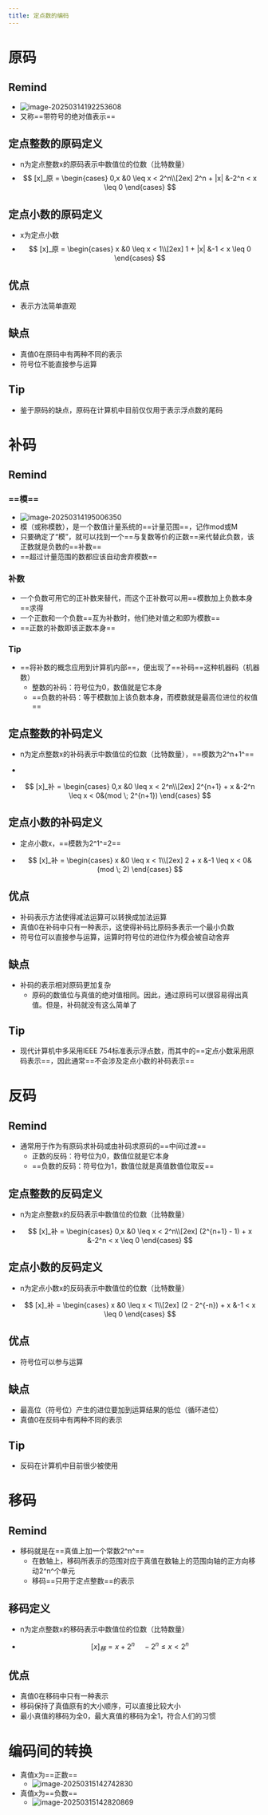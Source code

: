 ```yaml
---
title: 定点数的编码
---
```




# 原码

## Remind

- ![image-20250314192253608](./resource/image-20250314192253608.png)
- 又称==带符号的绝对值表示==

## 定点整数的原码定义

- n为定点整数x的原码表示中数值位的位数（比特数量）
- $$
  [x]_原 =
  \begin{cases}
  0,x &0 \leq x < 2^n\\[2ex]
  2^n + |x| &-2^n < x \leq 0
  \end{cases}
  $$

## 定点小数的原码定义

- x为定点小数
- $$
  [x]_原 =
  \begin{cases}
  x &0 \leq x < 1\\[2ex]
  1 + |x| &-1 < x \leq 0
  \end{cases}
  $$

## 优点

- 表示方法简单直观

## 缺点

- 真值0在原码中有两种不同的表示
- 符号位不能直接参与运算

## Tip

- 鉴于原码的缺点，原码在计算机中目前仅仅用于表示浮点数的尾码

# 补码

## Remind

### ==模==

- ![image-20250314195006350](./resource/image-20250314195006350.png)
- 模（或称模数），是一个数值计量系统的==计量范围==，记作mod或M
- 只要确定了“模”，就可以找到一个==与复数等价的正数==来代替此负数，该正数就是负数的==补数==
- ==超过计量范围的数都应该自动舍弃模数==

### 补数

- 一个负数可用它的正补数来替代，而这个正补数可以用==模数加上负数本身==求得
- 一个正数和一个负数==互为补数时，他们绝对值之和即为模数==
- ==正数的补数即该正数本身==

### Tip

- ==将补数的概念应用到计算机内部==，便出现了==补码==这种机器码（机器数）
  - 整数的补码：符号位为0，数值就是它本身
  - ==负数的补码：等于模数加上该负数本身，而模数就是最高位进位的权值==

## 定点整数的补码定义

- n为定点整数x的补码表示中数值位的位数（比特数量），==模数为2^n+1^==

- 

- $$
  [x]_补 =
  \begin{cases}
  0,x &0 \leq x < 2^n\\[2ex]
  2^{n+1} + x &-2^n \leq x < 0&(mod \; 2^{n+1})
  \end{cases}
  $$

## 定点小数的补码定义

- 定点小数x，==模数为2^1^=2==

- $$
  [x]_补 =
  \begin{cases}
  x &0 \leq x < 1\\[2ex]
  2 + x &-1 \leq x < 0&(mod \; 2)
  \end{cases}
  $$

## 优点

- 补码表示方法使得减法运算可以转换成加法运算
- 真值0在补码中只有一种表示，这使得补码比原码多表示一个最小负数
- 符号位可以直接参与运算，运算时符号位的进位作为模会被自动舍弃

## 缺点

- 补码的表示相对原码更加复杂
  - 原码的数值位与真值的绝对值相同。因此，通过原码可以很容易得出真值。但是，补码就没有这么简单了

## Tip

- 现代计算机中多采用IEEE 754标准表示浮点数，而其中的==定点小数采用原码表示==，因此通常==不会涉及定点小数的补码表示==

# 反码

## Remind

- 通常用于作为有原码求补码或由补码求原码的==中间过渡==
  - 正数的反码：符号位为0，数值位就是它本身
  - ==负数的反码：符号位为1，数值位就是真值数值位取反==

## 定点整数的反码定义

- n为定点整数x的反码表示中数值位的位数（比特数量）

- $$
  [x]_补 =
  \begin{cases}
  0,x &0 \leq x < 2^n\\[2ex]
  (2^{n+1} - 1) + x &-2^n < x \leq 0
  \end{cases}
  $$

## 定点小数的反码定义

- n为定点小数x的反码表示中数值位的位数（比特数量）

- $$
  [x]_补 =
  \begin{cases}
  x &0 \leq x < 1\\[2ex]
  (2 - 2^{-n}) + x &-1 < x \leq 0
  \end{cases}
  $$

## 优点

- 符号位可以参与运算

## 缺点

- 最高位（符号位）产生的进位要加到运算结果的低位（循环进位）
- 真值0在反码中有两种不同的表示

## Tip

- 反码在计算机中目前很少被使用

# 移码

## Remind

- 移码就是在==真值上加一个常数2^n^==
  - 在数轴上，移码所表示的范围对应于真值在数轴上的范围向轴的正方向移动2^n^个单元
  - 移码==只用于定点整数==的表示

## 移码定义

- n为定点整数x的移码表示中数值位的位数（比特数量）

- $$
  [x]_移 = x + 2^n \quad-2^n \leq x < 2^n
  $$

## 优点

- 真值0在移码中只有一种表示
- 移码保持了真值原有的大小顺序，可以直接比较大小
- 最小真值的移码为全0，最大真值的移码为全1，符合人们的习惯

# 编码间的转换

- 真值x为==正数==
  - ![image-20250315142742830](./resource/image-20250315142742830.png)
- 真值x为==负数==
  - ![image-20250315142820869](./resource/image-20250315142820869.png)